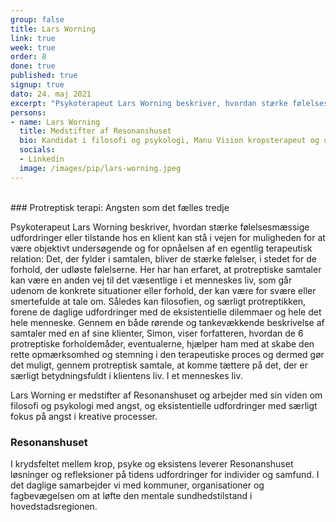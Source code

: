 ```yaml
---
group: false
title: Lars Worning
link: true
week: true
order: 8
done: true
published: true
signup: true
dato: 24. maj 2021
excerpt: "Psykoterapeut Lars Worning beskriver, hvordan stærke følelsesmæssige udfordringer eller tilstande hos en klient kan stå i vejen for muligheden for at være objektivt undersøgende og for opnåelsen af en egentlig terapeutisk relation: Det, der fylder i samtalen, bliver de stærke følelser, i stedet for de forhold, der udløste følelserne."
persons:
- name: Lars Worning
  title: Medstifter af Resonanshuset
  bio: Kandidat i filosofi og psykologi, Manu Vision kropsterapeut og uddannet i coaching og protreptik fra Copenhagen Coaching Center.
  socials:
  - Linkedin
  image: /images/pip/lars-worning.jpeg
---
```

<br>
### Protreptisk terapi: Angsten som det fælles tredje

Psykoterapeut Lars Worning beskriver, hvordan stærke følelsesmæssige udfordringer eller tilstande hos en klient kan stå i vejen for muligheden for at være objektivt undersøgende og for opnåelsen af en egentlig terapeutisk relation: Det, der fylder i samtalen, bliver de stærke følelser, i stedet for de forhold, der udløste følelserne. Her har han erfaret, at protreptiske samtaler kan være en anden vej til det væsentlige i et menneskes liv, som går udenom de konkrete situationer eller forhold, der kan være for svære eller smertefulde at tale om. Således kan filosofien, og særligt protreptikken, forene de daglige udfordringer med de eksistentielle dilemmaer og hele det hele menneske. Gennem en både rørende og tankevækkende beskrivelse af samtaler med en af sine klienter, Simon, viser forfatteren, hvordan de 6 protreptiske forholdemåder, eventualerne, hjælper ham med at skabe den rette opmærksomhed og stemning i den terapeutiske proces og dermed gør det muligt, gennem protreptisk samtale, at komme tættere på det, der er særligt betydningsfuldt i klientens liv. I et menneskes liv.

Lars Worning er medstifter af Resonanshuset og arbejder med sin viden om filosofi og psykologi med angst, og eksistentielle udfordringer med særligt fokus på angst i kreative processer.


### Resonanshuset

I krydsfeltet mellem krop, psyke og eksistens leverer Resonanshuset løsninger og refleksioner på tidens udfordringer for individer og samfund. I det daglige samarbejder vi med kommuner, organisationer og fagbevægelsen om at løfte den mentale sundhedstilstand i hovedstadsregionen.